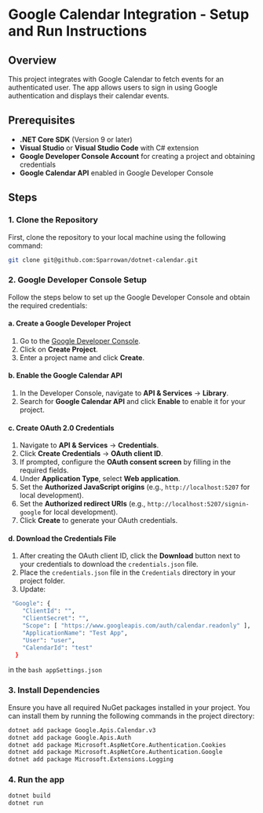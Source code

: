 # Google Calendar Integration - Setup and Run Instructions

## Overview

This project integrates with Google Calendar to fetch events for an authenticated user. The app allows users to sign in using Google authentication and displays their calendar events.

## Prerequisites

- **.NET Core SDK** (Version 9 or later)
- **Visual Studio** or **Visual Studio Code** with C# extension
- **Google Developer Console Account** for creating a project and obtaining credentials
- **Google Calendar API** enabled in Google Developer Console

## Steps

### 1. Clone the Repository

First, clone the repository to your local machine using the following command:

```bash
git clone git@github.com:Sparrowan/dotnet-calendar.git

```

### 2. Google Developer Console Setup

Follow the steps below to set up the Google Developer Console and obtain the required credentials:

#### a. Create a Google Developer Project

1. Go to the [Google Developer Console](https://console.developers.google.com/).
2. Click on **Create Project**.
3. Enter a project name and click **Create**.

#### b. Enable the Google Calendar API

1. In the Developer Console, navigate to **API & Services** → **Library**.
2. Search for **Google Calendar API** and click **Enable** to enable it for your project.

#### c. Create OAuth 2.0 Credentials

1. Navigate to **API & Services** → **Credentials**.
2. Click **Create Credentials** → **OAuth client ID**.
3. If prompted, configure the **OAuth consent screen** by filling in the required fields.
4. Under **Application Type**, select **Web application**.
5. Set the **Authorized JavaScript origins** (e.g., `http://localhost:5207` for local development).
6. Set the **Authorized redirect URIs** (e.g., `http://localhost:5207/signin-google` for local development).
7. Click **Create** to generate your OAuth credentials.

#### d. Download the Credentials File

1. After creating the OAuth client ID, click the **Download** button next to your credentials to download the `credentials.json` file.
2. Place the `credentials.json` file in the `Credentials` directory in your project folder.
3. Update:
```bash
 "Google": {
    "ClientId": "",
    "ClientSecret": "",
    "Scope": [ "https://www.googleapis.com/auth/calendar.readonly" ],
    "ApplicationName": "Test App",
    "User": "user",  
    "CalendarId": "test"
  }
```
in the ```bash appSettings.json```


### 3. Install Dependencies

Ensure you have all required NuGet packages installed in your project. You can install them by running the following commands in the project directory:

```bash
dotnet add package Google.Apis.Calendar.v3
dotnet add package Google.Apis.Auth
dotnet add package Microsoft.AspNetCore.Authentication.Cookies
dotnet add package Microsoft.AspNetCore.Authentication.Google
dotnet add package Microsoft.Extensions.Logging
```

### 4. Run the app

```bash
dotnet build
dotnet run
````